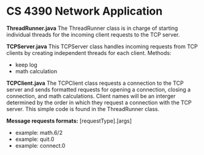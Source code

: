 # CS 4390 Network Application

**ThreadRunner.java**
The ThreadRunner class is in charge of starting individual threads for the incoming client requests to the TCP server. 


**TCPServer.java**
This TCPServer class handles incoming requests from TCP clients by creating independent threads for each client.
Methods: 
- keep log
- math calculation



**TCPClient.java**
The TCPClient class requests a connection to the TCP server and sends formatted requests for opening a connection, closing a connection, and math calculations. 
Client names will be an interger determined by the order in which they request a connection with the TCP server. This simple code is found in the ThreadRunner class. 




**Message requests formats:** [requestType].[args]
- example: math.6/2
- example: quit.0
- example: connect.0
